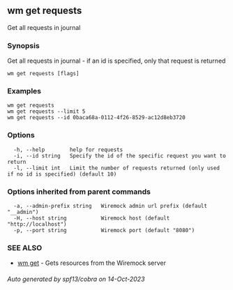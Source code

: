 ## wm get requests

Get all requests in journal

### Synopsis

Get all requests in journal - if an id is specified, only that request is returned

```
wm get requests [flags]
```

### Examples

```
wm get requests
wm get requests --limit 5
wm get requests --id 0baca68a-0112-4f26-8529-ac12d8eb3720

```

### Options

```
  -h, --help        help for requests
  -i, --id string   Specify the id of the specific request you want to return
  -l, --limit int   Limit the number of requests returned (only used if no id is specified) (default 10)
```

### Options inherited from parent commands

```
  -a, --admin-prefix string   Wiremock admin url prefix (default "__admin")
  -H, --host string           Wiremock host (default "http://localhost")
  -p, --port string           Wiremock port (default "8080")
```

### SEE ALSO

* [wm get](wm_get.md)	 - Gets resources from the Wiremock server

###### Auto generated by spf13/cobra on 14-Oct-2023
